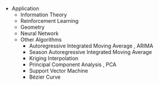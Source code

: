 * Application
  * Information Theory
  * Reinforcement Learning
  * Geometry
  * Neural Network
  * Other Algorithms
    * Autoregressive Integrated Moving Average , ARIMA
    * Season Autoregressive Integrated Moving Average
    * Kriging Interpolation
    * Principal Component Analysis , PCA
    * Support Vector Machine
    * Bézier Curve 
    
